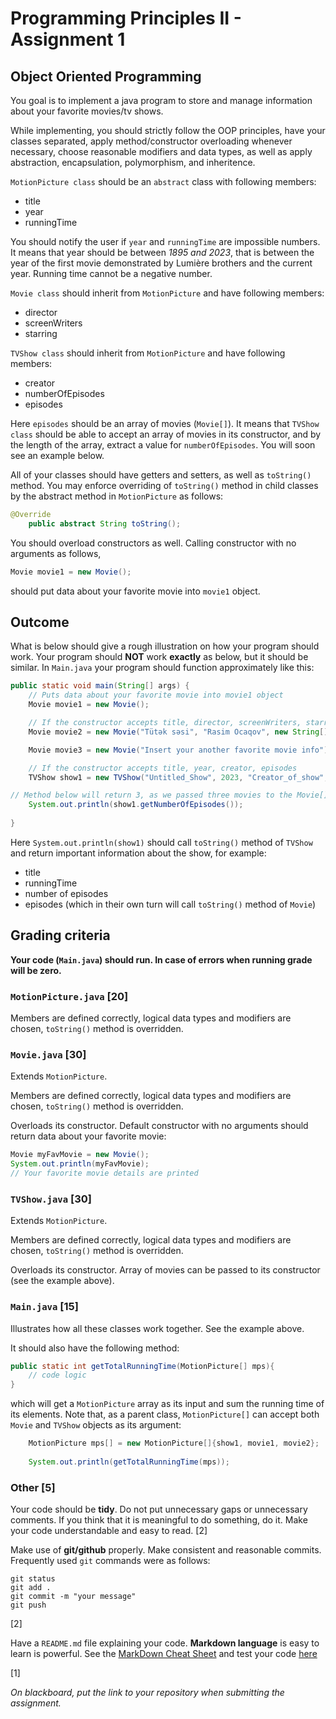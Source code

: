# Programming Principles II - Assignment 1

## Object Oriented Programming

You goal is to implement a java program to store and manage information about your favorite movies/tv shows.

While implementing, you should strictly follow the OOP principles, have your classes separated, apply method/constructor overloading whenever necessary, choose reasonable modifiers and data types, as well as apply abstraction, encapsulation, polymorphism, and inheritence.

`MotionPicture class` should be an `abstract` class with following members:
- title
- year
- runningTime

You should notify the user if `year` and `runningTime` are impossible numbers. It means that year should be between _1895 and 2023_, that is between the year of the first movie demonstrated by Lumière brothers and the current year. Running time cannot be a negative number.

`Movie class` should inherit from `MotionPicture` and have following members:
- director
- screenWriters
- starring

`TVShow class` should inherit from `MotionPicture` and have following members:
- creator
- numberOfEpisodes
- episodes

Here `episodes` should be an array of movies (`Movie[]`). It means that `TVShow class` should be able to accept an array of movies in its constructor, and by the length of the array, extract a value for `numberOfEpisodes`. You will soon see an example below.

All of your classes should have getters and setters, as well as `toString()` method. You may enforce overriding of `toString()` method in child classes by the abstract method in `MotionPicture` as follows:

```java
@Override
    public abstract String toString();
```

You should overload constructors as well. Calling constructor with no arguments as follows,

```java
Movie movie1 = new Movie();
```
should put data about your favorite movie into `movie1` object.


## Outcome
What is below should give a rough illustration on how your program should work. Your program should **NOT** work **exactly** as below, but it should be similar.
In `Main.java` your program should function approximately like this:

```java
public static void main(String[] args) {
    // Puts data about your favorite movie into movie1 object
    Movie movie1 = new Movie();

    // If the constructor accepts title, director, screenWriters, starring, year, runningTime
    Movie movie2 = new Movie("Tütək səsi", "Rasim Ocaqov", new String[] {"Isa Hüseynov"}, new String[] {"Akif Məhərrəmov", "Mihai Volontir", "Məmmədrza Şeyxzamanov", "Zemfira Sadıqova"}, 1975, 82);

    Movie movie3 = new Movie("Insert your another favorite movie info");

    // If the constructor accepts title, year, creator, episodes
    TVShow show1 = new TVShow("Untitled_Show", 2023, "Creator_of_show", new Movie[] {movie1, movie2, movie3});

// Method below will return 3, as we passed three movies to the Movie[] array above.
    System.out.println(show1.getNumberOfEpisodes());
        
}
```

Here `System.out.println(show1)` should call `toString()` method of `TVShow` and return important information about the show, for example:
- title
- runningTime
- number of episodes
- episodes (which in their own turn will call `toString()` method of `Movie`)


## Grading criteria

**Your code (`Main.java`) should run. In case of errors when running grade will be zero.**

### `MotionPicture.java` [20]

Members are defined correctly, logical data types and modifiers are chosen, `toString()` method is overridden.

### `Movie.java` [30]

Extends `MotionPicture`.

Members are defined correctly, logical data types and modifiers are chosen, `toString()` method is overridden.

Overloads its constructor. Default constructor with no arguments should return data about your favorite movie:

```java
Movie myFavMovie = new Movie();
System.out.println(myFavMovie);
// Your favorite movie details are printed
```

### `TVShow.java` [30]

Extends `MotionPicture`. 

Members are defined correctly, logical data types and modifiers are chosen, `toString()` method is overridden.

Overloads its constructor. Array of movies can be passed to its constructor (see the example above).

### `Main.java` [15]

Illustrates how all these classes work together. See the example above.

It should also have the following method:

```java
public static int getTotalRunningTime(MotionPicture[] mps){
    // code logic
}
```

which will get a `MotionPicture` array as its input and sum the running time of its elements. Note that, as a parent class, `MotionPicture[]` can accept both `Movie` and `TVShow` objects as its argument:

```java
    MotionPicture mps[] = new MotionPicture[]{show1, movie1, movie2};
        
    System.out.println(getTotalRunningTime(mps));
```

### Other [5]

Your code should be **tidy**. Do not put unnecessary gaps or unnecessary comments. If you think that it is meaningful to do something, do it. Make your code understandable and easy to read. [2]

Make use of **git/github** properly. Make consistent and reasonable commits. Frequently used `git` commands were as follows:

```shell
git status
git add .
git commit -m "your message"
git push
```

[2]

Have a `README.md` file explaining your code. **Markdown language** is easy to learn is powerful. See the [MarkDown Cheat Sheet](https://www.markdownguide.org/cheat-sheet/) and test your code [here](https://dillinger.io/) 

[1]

*On blackboard, put the link to your repository when submitting the assignment.*

















